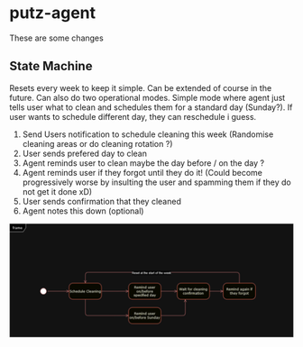 # putz-agent
These are some changes
## State Machine
Resets every week to keep it simple. Can be extended of course in the future. Can also do two operational modes. Simple mode where agent just tells user what to clean and schedules them for a standard day (Sunday?). If user wants to schedule different day, they can reschedule i guess. 

1. Send Users notification to schedule cleaning this week (Randomise cleaning areas or do cleaning rotation ?)
2. User sends prefered day to clean
3. Agent reminds user to clean maybe the day before / on the day ?
4. Agent reminds user if they forgot until they do it! (Could become progressively worse by insulting the user and spamming them if they do not get it done xD)
5. User sends confirmation that they cleaned
6. Agent notes this down (optional)

![State Diagram of agent](/project_documentation/putz_agent_state_diagram.drawio.png?raw=true "State Diagram")